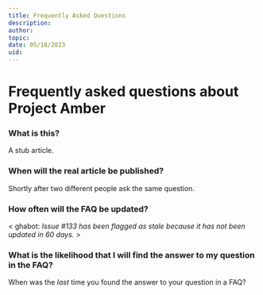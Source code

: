 ```yaml
---
title: Frequently Asked Questions
description: 
author:
topic: 
date: 05/18/2023
uid: 
---
```


# Frequently asked questions about Project Amber

### What is this?
A stub article.

### When will the real article be published?
Shortly after two different people ask the same question.

### How often will the FAQ be updated?
< ghabot: _Issue #133 has been flagged as stale because it has not been updated in 60 days._ >

### What is the likelihood that I will find the answer to my question in the FAQ?
When was the _last_ time you found the answer to your question in a FAQ?